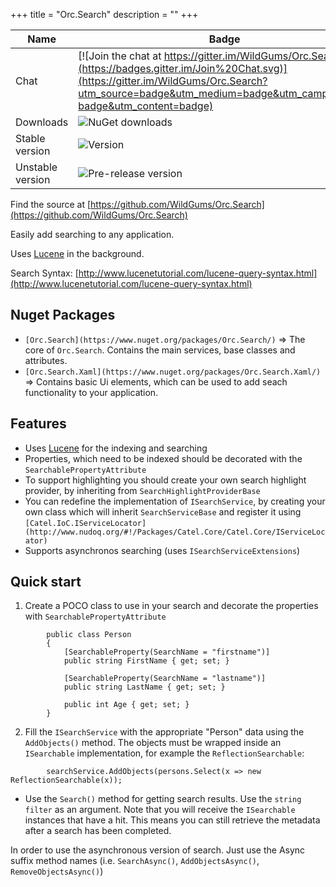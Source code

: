 +++
title = "Orc.Search" 
description = ""
+++

Name|Badge
---|---
Chat|[![Join the chat at https://gitter.im/WildGums/Orc.Search](https://badges.gitter.im/Join%20Chat.svg)](https://gitter.im/WildGums/Orc.Search?utm_source=badge&utm_medium=badge&utm_campaign=pr-badge&utm_content=badge)
Downloads|![NuGet downloads](https://img.shields.io/nuget/dt/orc.search.svg)
Stable version|![Version](https://img.shields.io/nuget/v/orc.search.svg)
Unstable version|![Pre-release version](https://img.shields.io/nuget/vpre/orc.search.svg)

Find the source at [https://github.com/WildGums/Orc.Search](https://github.com/WildGums/Orc.Search)

Easily add searching to any application.

Uses [Lucene](http://lucenenet.apache.org/) in the background.

Search Syntax: [http://www.lucenetutorial.com/lucene-query-syntax.html](http://www.lucenetutorial.com/lucene-query-syntax.html)


Nuget Packages
-----------------

- `[Orc.Search](https://www.nuget.org/packages/Orc.Search/)` => The core of `Orc.Search`. Contains the main services, base classes and attributes.
- `[Orc.Search.Xaml](https://www.nuget.org/packages/Orc.Search.Xaml/)` => Contains basic Ui elements, which can be used to add seach functionality to your application.

Features
--------

- Uses [Lucene](http://lucenenet.apache.org/) for the indexing and searching
- Properties, which need to be indexed should be decorated with the `SearchablePropertyAttribute` 
- To support highlighting you should create your own search highlight provider, by inheriting from `SearchHighlightProviderBase` 
- You can redefine the implementation of `ISearchService`, by creating your own class which will inherit `SearchServiceBase` and register it using `[Catel.IoC.IServiceLocator](http://www.nudoq.org/#!/Packages/Catel.Core/Catel.Core/IServiceLocator)`
- Supports asynchronos searching (uses `ISearchServiceExtensions`)

Quick start
---------------

1. Create a POCO class to use in your search and decorate the properties with `SearchablePropertyAttribute`
 
```
		public class Person
		{
			[SearchableProperty(SearchName = "firstname")]
			public string FirstName { get; set; }
			
			[SearchableProperty(SearchName = "lastname")]
			public string LastName { get; set; }
			
			public int Age { get; set; }
		}
```

2. Fill the `ISearchService` with the appropriate "Person" data using the `AddObjects()` method. The objects must be wrapped inside an `ISearchable` implementation, for example the `ReflectionSearchable`:

```
		searchService.AddObjects(persons.Select(x => new ReflectionSearchable(x));
```

- Use the `Search()` method for getting search results. Use the `string filter` as an argument. Note that you will receive the `ISearchable` instances that have a hit. This means you can still retrieve the metadata after a search has been completed.

In order to use the asynchronous version of search. Just use the Async suffix method names (i.e. `SearchAsync()`, `AddObjectsAsync()`, `RemoveObjectsAsync()`)
